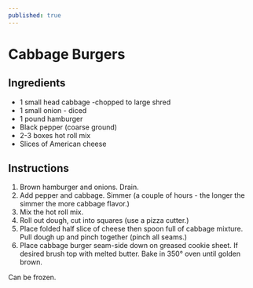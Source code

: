 ```yaml
---
published: true
---
```

# Cabbage Burgers

## Ingredients
- 1 small head cabbage -chopped to large shred
- 1 small onion - diced
- 1 pound hamburger
- Black pepper (coarse ground)
- 2-3 boxes hot roll mix
- Slices of American cheese

## Instructions
1. Brown hamburger and onions. Drain.
2. Add pepper and cabbage. Simmer (a couple of hours - the longer the simmer the more cabbage flavor.)
3. Mix the hot roll mix.
4. Roll out dough, cut into squares (use a pizza cutter.)
5. Place folded half slice of cheese then spoon full of cabbage mixture. Pull dough up and pinch together (pinch all seams.)
6. Place cabbage burger seam-side down on greased cookie sheet. If desired brush top with melted butter. Bake in 350° oven until golden brown.

Can be frozen.